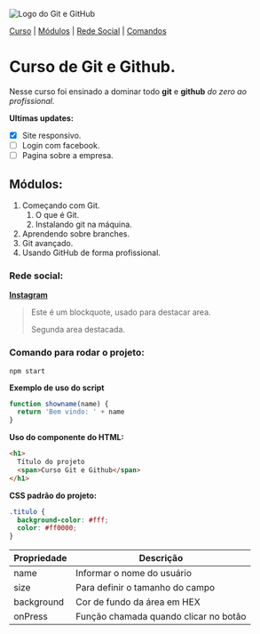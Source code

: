 ![Logo do Git e GitHub](https://pythonforundergradengineers.com/posts/git/images/git_and_github_logo.png)

[Curso](#curso-de-git-e-github) |
[Módulos](#módulos) |
[Rede Social](#rede-social) |
[Comandos](#comando-para-rodar-o-projeto)

# Curso de Git e Github.

Nesse curso foi ensinado a dominar todo **git** e **github** _do zero ao profissional._

**Ultimas updates:**

- [x] Site responsivo.
- [ ] Login com facebook.
- [ ] Pagina sobre a empresa.

## Módulos:

1. Começando com Git.
   1. O que é Git.
   2. Instalando git na máquina.
2. Aprendendo sobre branches.
3. Git avançado.
4. Usando GitHub de forma profissional.

### Rede social:

[**Instagram**](https://instagram.com/tipopamela)

> Este é um blockquote, usado para destacar area.
>
> Segunda area destacada.

### Comando para rodar o projeto:

```
npm start
```

**Exemplo de uso do script**

```js
function showname(name) {
  return 'Bem vindo: ' + name
}
```

**Uso do componente do HTML:**

```html
<h1>
  Título do projeto
  <span>Curso Git e Github</span>
</h1>
```

**CSS padrão do projeto:**

```css
.titulo {
  background-color: #fff;
  color: #ff0000;
}
```

| Propriedade | Descrição                             |
| ----------- | ------------------------------------- |
| name        | Informar o nome do usuário            |
| size        | Para definir o tamanho do campo       |
| background  | Cor de fundo da área em HEX           |
| onPress     | Função chamada quando clicar no botão |
